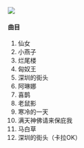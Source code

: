 

<img src="{{site.cdn}}/assets/imgs/stories2018.jpg">

#### 曲目

1. 仙女
2. 小燕子
3. 烂尾楼
4. 匈奴王
5. 深圳的街头
6. 阿琳娜
7. 喜鹊
8. 老鼠影
9. 寒冷的一天
10. 满天神佛请来保庇我
11. 马白草
12. 深圳的街头（卡拉OK）
